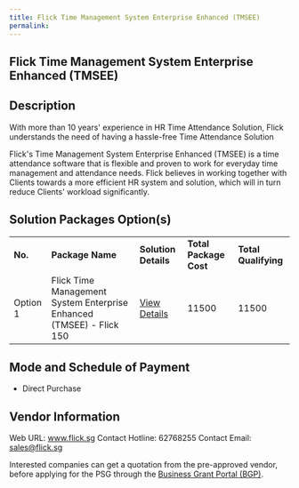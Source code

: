 ```yaml
---
title: Flick Time Management System Enterprise Enhanced (TMSEE)
permalink: 
---
```


## Flick Time Management System Enterprise Enhanced (TMSEE)

## Description

With more than 10 years' experience in HR Time Attendance Solution, Flick understands the need of having a hassle-free Time Attendance Solution

Flick's Time Management System Enterprise Enhanced (TMSEE) is a time attendance software that is flexible and proven to work for everyday time management and attendance needs. Flick believes in working together with Clients towards a more efficient HR system and solution, which will in turn reduce Clients' workload significantly.

## Solution Packages Option(s)

<table>
<tr>
<td><b>No.</b></td>
<td><b>Package Name</b></td>
<td><b>Solution Details</b></td>
<td><b>Total Package Cost</b></td>
<td><b>Total Qualifying</b></td>
</tr>
<tr>
<td>Option 1</td>
<td>Flick Time Management System Enterprise Enhanced (TMSEE) - Flick 150</td>
<td><a href='https://www.gobusiness.gov.sg/images/psg/Flick_Solutions_20200968_Desensitised_Annex_3_Part_4.pdf'>View Details</a></td>
<td>11500</td>
<td>11500</td>
</tr>
</table>

## Mode and Schedule of Payment

 - Direct Purchase

## Vendor Information

 Web URL: www.flick.sg 
Contact Hotline: 62768255 
Contact Email: sales@flick.sg 


Interested companies can get a quotation from the pre-approved vendor, before applying for the PSG through the <a href='https://www.businessgrants.gov.sg/'>Business Grant Portal (BGP)</a>.
